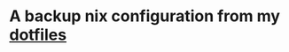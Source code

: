 # A backup nix configuration from my [dotfiles](https://github.com/phucleeuwu/dotfiles/tree/main/nix)
